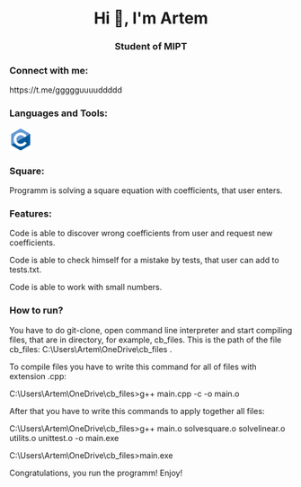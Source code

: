 <h1 align="center">Hi 👋, I'm Artem</h1>
<h3 align="center">Student of MIPT</h3>

<h3 align="left">Connect with me:</h3>
<p align="left">https://t.me/ggggguuuuddddd
</p>

<h3 align="left">Languages and Tools:</h3>
<p align="left"> <a href="https://www.cprogramming.com/" target="_blank" rel="noreferrer"> <img src="https://raw.githubusercontent.com/devicons/devicon/master/icons/c/c-original.svg" alt="c" width="40" height="40"/> </a> </p>

<h3 align="left">Square:</h3>
<p align="left">Programm is solving a square equation with coefficients, that user enters.</p>

<h3 align="left">Features:</h3>
<p align="left">Code is able to discover wrong coefficients from user and request new coefficients.

<p align="left">Code is able to check himself for a mistake by tests, that user can add to tests.txt.

<p align="left">Code is able to work with small numbers.</p>

<h3 align="left">How to run?</h3>
<p align="left">You have to do git-clone, open command line interpreter and start compiling files, that are in directory, for example, cb_files. This is the path of the file cb_files: C:\Users\Artem\OneDrive\cb_files .</p>

<p align="left">To compile files you have to write this command for all of files with extension .cpp:</p>

<p align="left">C:\Users\Artem\OneDrive\cb_files>g++ main.cpp -c -o main.o </p>

<p align="left">After that you have to write this commands to apply together all files:</p>

<p align="left">C:\Users\Artem\OneDrive\cb_files>g++ main.o solvesquare.o solvelinear.o utilits.o unittest.o -o main.exe</p>

<p align="left">C:\Users\Artem\OneDrive\cb_files>main.exe</p>

<p align="left">Congratulations, you run the programm! Enjoy!</p>


